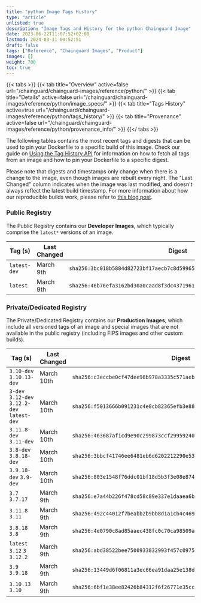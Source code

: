```yaml
---
title: "python Image Tags History"
type: "article"
unlisted: true
description: "Image Tags and History for the python Chainguard Image"
date: 2023-06-22T11:07:52+02:00
lastmod: 2024-03-11 00:52:51
draft: false
tags: ["Reference", "Chainguard Images", "Product"]
images: []
weight: 700
toc: true
---
```


{{< tabs >}}
{{< tab title="Overview" active=false url="/chainguard/chainguard-images/reference/python/" >}}
{{< tab title="Details" active=false url="/chainguard/chainguard-images/reference/python/image_specs/" >}}
{{< tab title="Tags History" active=true url="/chainguard/chainguard-images/reference/python/tags_history/" >}}
{{< tab title="Provenance" active=false url="/chainguard/chainguard-images/reference/python/provenance_info/" >}}
{{</ tabs >}}

The following tables contains the most recent tags and digests that can be used to pin your Dockerfile to a specific build of this image. Check our guide on [Using the Tag History API](/chainguard/chainguard-images/using-the-tag-history-api/) for information on how to fetch all tags from an image and how to pin your Dockerfile to a specific digest.

Please note that digests and timestamps only change when there is a change to the image, even though images are rebuilt every night. The "Last Changed" column indicates when the image was last modified, and doesn't always reflect the latest build timestamp. For more information about how our reproducible builds work, please refer to [this blog post](https://www.chainguard.dev/unchained/reproducing-chainguards-reproducible-image-builds).

### Public Registry
The Public Registry contains our **Developer Images**, which typically comprise the `latest*` versions of an image.

| Tag (s)       | Last Changed | Digest                                                                    |
|---------------|--------------|---------------------------------------------------------------------------|
|  `latest-dev` | March 9th    | `sha256:3bc018b5884d82723bf17aecb7c8d59965de40eb7d70e707865c80e9c6676fa4` |
|  `latest`     | March 9th    | `sha256:46b76efa3162bd30a0caad8f3dc43719610da23cf49fb3ccf11aad634b4b7a47` |


### Private/Dedicated Registry
The Private/Dedicated Registry contains our **Production Images**, which include all versioned tags of an image and special images that are not available in the public registry (including FIPS images and other custom builds).

| Tag (s)                                       | Last Changed | Digest                                                                    |
|-----------------------------------------------|--------------|---------------------------------------------------------------------------|
|  `3.10-dev` `3.10.13-dev`                     | March 10th   | `sha256:c3eccbe0cf47dee98b978a3335c571aebf937c0984cad9edcc872649b72b39e8` |
|  `3-dev` `3.12-dev` `3.12.2-dev` `latest-dev` | March 10th   | `sha256:f5013666b091231c4e0cb82365efb3e8843b4eff7e97db1b5a4a195a8c8709e8` |
|  `3.11.8-dev` `3.11-dev`                      | March 10th   | `sha256:463687af1cd9e90c299873ccf2995924014c150449c484beef8ed0a80de3ab6e` |
|  `3.8-dev` `3.8.18-dev`                       | March 10th   | `sha256:3bbcf41746ee6481eb6d6202212290e53fc935967f6a93850c396a2e616e4eee` |
|  `3.9.18-dev` `3.9-dev`                       | March 10th   | `sha256:803e1548f76ddc01bf18d5b3f3e08e87427d323f2b579a6f27f2841a7d279bd8` |
|  `3.7` `3.7.17`                               | March 9th    | `sha256:e7a44b226f478cd58c89e337e1daaea6b08637d05c4ed3f71a96cf1844123b40` |
|  `3.11.8` `3.11`                              | March 9th    | `sha256:492c44012f7beabb2b9bb8d1a1cb4c469b4ccba2edfbb03e2c71e16f265571f3` |
|  `3.8.18` `3.8`                               | March 9th    | `sha256:4e0790c8ad85aaec438fc0c70ca98509a1ef8f0cc22aff998682f7837d382286` |
|  `latest` `3.12` `3` `3.12.2`                 | March 9th    | `sha256:abd38522bee7500933832993f457c09753f563467159429bebd4a1cdcebde5d7` |
|  `3.9` `3.9.18`                               | March 9th    | `sha256:13449d6f06811a3ec66ea91daa25e138d59d4e2ed1ac7a877124f294a7b283b2` |
|  `3.10.13` `3.10`                             | March 9th    | `sha256:6bf1e38ee82426b84312f6f26771e35cccd505cd5e7d24f488eb004742c67fc9` |

